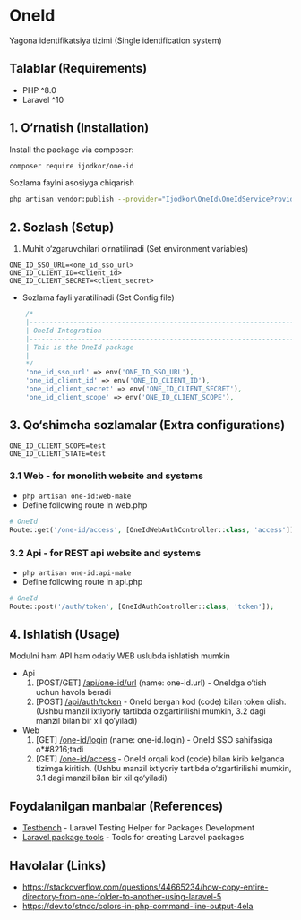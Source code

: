 # OneId

Yagona identifikatsiya tizimi (Single identification system)

## Talablar (Requirements)

- PHP ^8.0
- Laravel ^10

## 1. O&#8216;rnatish (Installation)

Install the package via composer:

```bash
composer require ijodkor/one-id
```

Sozlama faylni asosiyga chiqarish

```bash
php artisan vendor:publish --provider="Ijodkor\OneId\OneIdServiceProvider"
```

## 2. Sozlash (Setup)

1. Muhit o&#8216;zgaruvchilari o&#8216;rnatilinadi (Set environment variables)

```dotenv
ONE_ID_SSO_URL=<one_id_sso_url>
ONE_ID_CLIENT_ID=<client_id>
ONE_ID_CLIENT_SECRET=<client_secret>
```

- Sozlama fayli yaratilinadi (Set Config file)

```php
    /*
    |--------------------------------------------------------------------------
    | OneId Integration
    |--------------------------------------------------------------------------
    | This is the OneId package
    |
    */
    'one_id_sso_url' => env('ONE_ID_SSO_URL'),
    'one_id_client_id' => env('ONE_ID_CLIENT_ID'),
    'one_id_client_secret' => env('ONE_ID_CLIENT_SECRET'),
    'one_id_client_scope' => env('ONE_ID_CLIENT_SCOPE'),
```

## 3. Qo&#8216;shimcha sozlamalar (Extra configurations)

```dotenv
ONE_ID_CLIENT_SCOPE=test
ONE_ID_CLIENT_STATE=test
```

### 3.1 Web - for monolith website and systems

- ``php artisan one-id:web-make``
- Define following route in web.php

```php
# OneId
Route::get('/one-id/access', [OneIdWebAuthController::class, 'access']);
```

### 3.2 Api - for REST api website and systems

- ``php artisan one-id:api-make``
- Define following route in api.php

```php
# OneId
Route::post('/auth/token', [OneIdAuthController::class, 'token']);
```

## 4. Ishlatish (Usage)

Modulni ham API ham odatiy WEB uslubda ishlatish mumkin

- Api
    1. [POST/GET] [/api/one-id/url](/api/one-id/url) (name: one-id.url) - OneIdga o&#8216;tish uchun havola beradi
    2. [POST] [/api/auth/token](/api/auth/token) - OneId bergan kod (code) bilan token olish. (Ushbu manzil ixtiyoriy
       tartibda o&#8216;zgartirilishi mumkin, 3.2 dagi manzil bilan bir xil qo&#8216;yiladi)
- Web
    1. [GET] [/one-id/login](/one-id/login) (name: one-id.login) - OneId SSO sahifasiga o*#8216;tadi
    2. [GET] [/one-id/access](/one-id/access) - OneId orqali kod (code) bilan kirib kelganda tizimga kiritish. (Ushbu
       manzil ixtiyoriy tartibda o&#8216;zgartirilishi mumkin, 3.1 dagi manzil bilan bir xil qo&#8216;yiladi)

## Foydalanilgan manbalar (References)

- [Testbench](https://packages.tools/testbench) - Laravel Testing Helper for Packages Development
- [Laravel package tools](https://packages.tools/testbench) - Tools for creating Laravel packages

## Havolalar (Links)

- https://stackoverflow.com/questions/44665234/how-copy-entire-directory-from-one-folder-to-another-using-laravel-5
- https://dev.to/stndc/colors-in-php-command-line-output-4ela